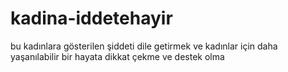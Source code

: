 # kadina-iddetehayir
bu kadınlara gösterilen şiddeti dile getirmek ve kadınlar için daha yaşanılabilir bir hayata dikkat çekme ve destek  olma
